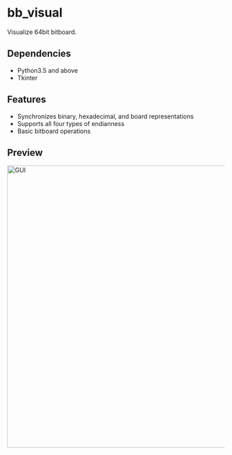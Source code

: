# bb_visual
 Visualize 64bit bitboard.
 
## Dependencies
* Python3.5 and above
* Tkinter

## Features
* Synchronizes binary, hexadecimal, and board representations
* Supports all four types of endianness
* Basic bitboard operations

## Preview
<img width="652" alt="GUI" src="https://github.com/sigsith/bb_visual/assets/125137328/35d93334-4bce-42c6-b0ea-34abb7531326">
